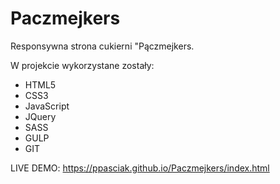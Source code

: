 # Paczmejkers
Responsywna strona cukierni "Pączmejkers. 

W projekcie wykorzystane zostały:
- HTML5
- CSS3
- JavaScript
- JQuery
- SASS
- GULP
- GIT


LIVE DEMO: https://ppasciak.github.io/Paczmejkers/index.html

